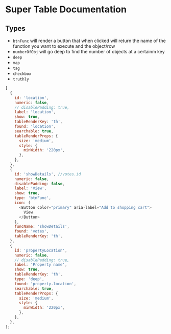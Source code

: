 # Super Table Documentation

## Types

- `btnFunc` will render a button that when clicked will return the name of the function you want to execute and the object/row
- `numberOfObj` will go deep to find the number of objects at a certainm key
- `deep`
- `map`
- `tag`
- `checkbox`
- `truthly`

```js
[
  {
    id: 'location',
    numeric: false,
    // disablePadding: true,
    label: 'location',
    show: true,
    tableRenderKey: 'th',
    found: 'location',
    searchable: true,
    tableRenderProps: {
      size: 'medium',
      style: {
        minWidth: '220px',
      },
    },
  },
  {
    id: 'showDetails', //votes.id
    numeric: false,
    disablePadding: false,
    label: 'View',
    show: true,
    type: 'btnFunc',
    icon: (
      <Button color="primary" aria-label="Add to shopping cart">
        View
      </Button>
    ),
    funcName: 'showDetails',
    found: 'votes',
    tableRenderKey: 'th',
  },
  {
    id: 'propertyLocation',
    numeric: false,
    // disablePadding: true,
    label: 'Property name',
    show: true,
    tableRenderKey: 'th',
    type: 'deep',
    found: 'property.location',
    searchable: true,
    tableRenderProps: {
      size: 'medium',
      style: {
        minWidth: '220px',
      },
    },
  },
];
```
